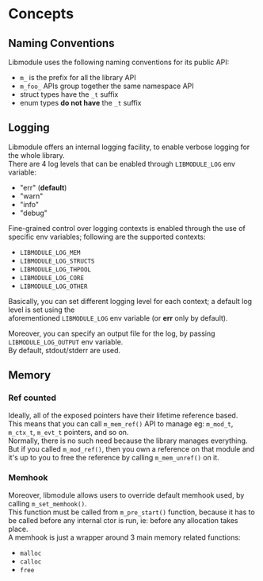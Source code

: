 # Concepts

## Naming Conventions

Libmodule uses the following naming conventions for its public API:  

* `m_` is the prefix for all the library API  
* `m_foo_` APIs group together the same namespace API  
* struct types have the `_t` suffix  
* enum types **do not have** the `_t` suffix  

## Logging

Libmodule offers an internal logging facility, to enable verbose logging for the whole library.  
There are 4 log levels that can be enabled through `LIBMODULE_LOG` env variable:  

* "err" (**default**)  
* "warn"  
* "info"  
* "debug"  

Fine-grained control over logging contexts is enabled through the use of specific env variables; following are the supported contexts:  

* `LIBMODULE_LOG_MEM`
* `LIBMODULE_LOG_STRUCTS`
* `LIBMODULE_LOG_THPOOL`
* `LIBMODULE_LOG_CORE`
* `LIBMODULE_LOG_OTHER`

Basically, you can set different logging level for each context; a default log level is set using the  
aforementioned `LIBMODULE_LOG` env variable (or **err** only by default).

Moreover, you can specify an output file for the log, by passing `LIBMODULE_LOG_OUTPUT` env variable.  
By default, stdout/stderr are used.

## Memory

### Ref counted

Ideally, all of the exposed pointers have their lifetime reference based.  
This means that you can call `m_mem_ref()` API to manage eg: `m_mod_t`, `m_ctx_t`, `m_evt_t` pointers, and so on.  
Normally, there is no such need because the library manages everything.  
But if you called `m_mod_ref()`, then you own a reference on that module and it's up to you to free the reference by calling `m_mem_unref()` on it.  

### Memhook

Moreover, libmodule allows users to override default memhook used, by calling `m_set_memhook()`.  
This function must be called from `m_pre_start()` function, because it has to be called before any internal ctor is run, ie: before any allocation takes place.  
A memhook is just a wrapper around 3 main memory related functions:  

* `malloc`  
* `calloc`  
* `free`  
